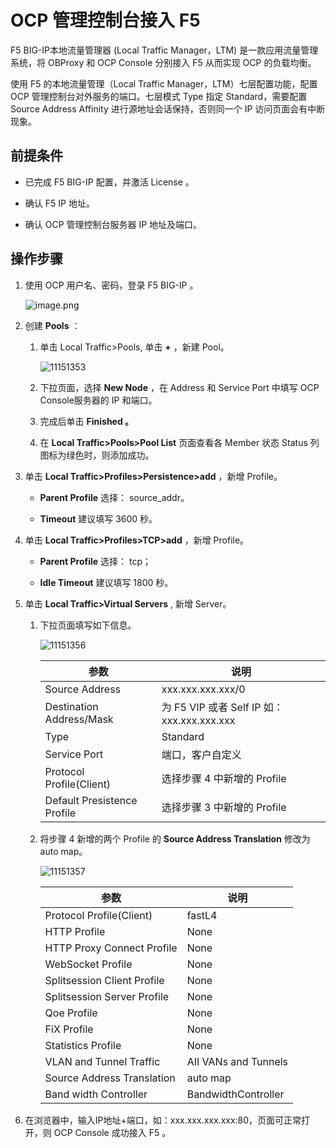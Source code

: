 OCP 管理控制台接入 F5
===================================

F5 BIG-IP本地流量管理器 (Local Traffic Manager，LTM) 是一款应用流量管理系统，将 OBProxy 和 OCP Console 分别接入 F5 从而实现 OCP 的负载均衡。

使用 F5 的本地流量管理（Local Traffic Manager，LTM）七层配置功能，配置 OCP 管理控制台对外服务的端口。七层模式 Type 指定 Standard，需要配置 Source Address Affinity 进行源地址会话保持，否则同一个 IP 访问页面会有中断现象。

前提条件
-------------------------

* 已完成 F5 BIG-IP 配置，并激活 License 。

* 确认 F5 IP 地址。

* 确认 OCP 管理控制台服务器 IP 地址及端口。

操作步骤
-------------------------

1. 使用 OCP 用户名、密码，登录 F5 BIG-IP 。

   ![image.png](https://help-static-aliyun-doc.aliyuncs.com/assets/img/zh-CN/5656190061/p167954.png "image.png")

2. 创建 **Pools** ：

   1. 单击 Local Traffic\>Pools, 单击 **+** ，新建 Pool。

      ![11151353](https://help-static-aliyun-doc.aliyuncs.com/assets/img/zh-CN/6385987361/p352204.png)

   2. 下拉页面，选择 **New Node** ，在 Address 和 Service Port 中填写 OCP Console服务器的 IP 和端口。

   3. 完成后单击 **Finished 。**

   4. 在 **Local Traffic\>Pools\>Pool List** 页面查看各 Member 状态 Status 列图标为绿色时，则添加成功。

3. 单击 **Local Traffic\>Profiles\>Persistence\>add** ，新增 Profile。

   * **Parent Profile** 选择： source_addr。

   * **Timeout** 建议填写 3600 秒。

4. 单击 **Local Traffic\>Profiles\>TCP\>add** ，新增 Profile。

   * **Parent Profile** 选择： tcp；

   * **Idle Timeout** 建议填写 1800 秒。

5. 单击 **Local Traffic\>Virtual Servers** , 新增 Server。

   1. 下拉页面填写如下信息。

      ![11151356](https://help-static-aliyun-doc.aliyuncs.com/assets/img/zh-CN/7385987361/p352210.png)

      |             参数              |                 说明                  |
      |-----------------------------|-------------------------------------|
      | Source Address              | xxx.xxx.xxx.xxx/0                           |
      | Destination Address/Mask    | 为 F5 VIP 或者 Self IP 如：xxx.xxx.xxx.xxx |
      | Type                        | Standard                |
      | Service Port                | 端口，客户自定义                            |
      | Protocol Profile(Client)    | 选择步骤 4 中新增的 Profile                 |
      | Default Presistence Profile | 选择步骤 3 中新增的 Profile                 |

   2. 将步骤 4 新增的两个 Profile 的 **Source Address Translation** 修改为 auto map。

      ![11151357](https://help-static-aliyun-doc.aliyuncs.com/assets/img/zh-CN/7385987361/p352212.png)

      |             参数              |          说明          |
      |-----------------------------|----------------------|
      | Protocol Profile(Client)    | fastL4               |
      | HTTP Profile                | None                 |
      | HTTP Proxy Connect Profile  | None                 |
      | WebSocket Profile           | None                 |
      | Splitsession Client Profile | None                 |
      | Splitsession Server Profile | None                 |
      | Qoe Profile                 | None                 |
      | FiX Profile                 | None                 |
      | Statistics Profile          | None                 |
      | VLAN and Tunnel Traffic     | AII VANs and Tunnels |
      | Source Address Translation  | auto map             |
      | Band width Controller       | BandwidthController  |

6. 在浏览器中，输入IP地址+端口，如：xxx.xxx.xxx.xxx:80，页面可正常打开，则 OCP Console 成功接入 F5 。
